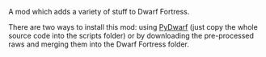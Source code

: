 A mod which adds a variety of stuff to Dwarf Fortress.

There are two ways to install this mod: using [PyDwarf](https://github.com/pineapplemachine/PyDwarf) (just copy the whole source code into the scripts folder) or by downloading the pre-processed raws and merging them into the Dwarf Fortress folder.
